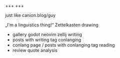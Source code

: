 +++
+++

just like canion.blog/guy

„I'm a linguistics thing!“
Zettelkasten
drawing
 - gallery
godot
neovim
zellij
writing
 - posts with writing tag
conlanging
 - conlang page / posts with conlanging tag
reading
 - review quote analysis

